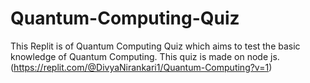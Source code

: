# Quantum-Computing-Quiz
This Replit is of Quantum Computing Quiz which aims to test the basic knowledge of Quantum Computing. This quiz is made on node js.
(https://replit.com/@DivyaNirankari1/Quantum-Computing?v=1)
